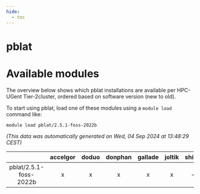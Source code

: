 ```yaml
---
hide:
  - toc
---
```


pblat
=====

# Available modules


The overview below shows which pblat installations are available per HPC-UGent Tier-2cluster, ordered based on software version (new to old).

To start using pblat, load one of these modules using a `module load` command like:

```shell
module load pblat/2.5.1-foss-2022b
```

*(This data was automatically generated on Wed, 04 Sep 2024 at 13:48:29 CEST)*  

| |accelgor|doduo|donphan|gallade|joltik|shinx|skitty|
| :---: | :---: | :---: | :---: | :---: | :---: | :---: | :---: |
|pblat/2.5.1-foss-2022b|x|x|x|x|x|-|x|

